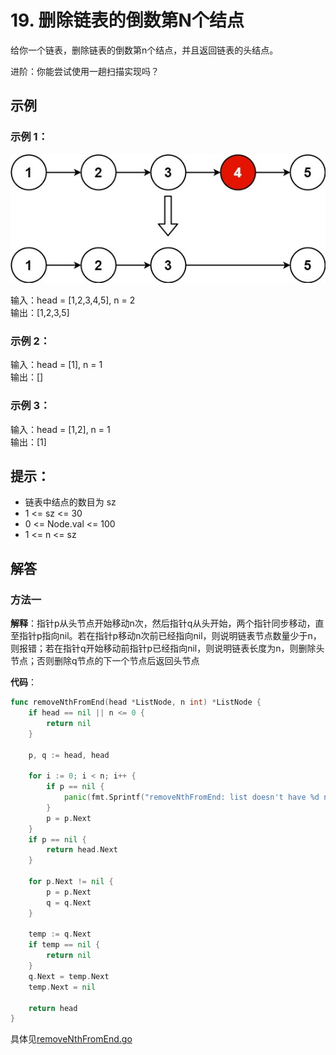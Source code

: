 # 19. 删除链表的倒数第N个结点
给你一个链表，删除链表的倒数第n个结点，并且返回链表的头结点。

进阶：你能尝试使用一趟扫描实现吗？

## 示例
### 示例 1：
![](assets/19-示例1.jpg)

输入：head = [1,2,3,4,5], n = 2  
输出：[1,2,3,5]  

### 示例 2：

输入：head = [1], n = 1  
输出：[]  

### 示例 3：

输入：head = [1,2], n = 1  
输出：[1]
 
## 提示：
- 链表中结点的数目为 sz
- 1 <= sz <= 30
- 0 <= Node.val <= 100
- 1 <= n <= sz

## 解答
### 方法一

**解释**：指针p从头节点开始移动n次，然后指针q从头开始，两个指针同步移动，直至指针p指向nil。若在指针p移动n次前已经指向nil，则说明链表节点数量少于n，则报错；若在指针q开始移动前指针p已经指向nil，则说明链表长度为n，则删除头节点；否则删除q节点的下一个节点后返回头节点

**代码**：
```go
func removeNthFromEnd(head *ListNode, n int) *ListNode {
	if head == nil || n <= 0 {
		return nil
	}

	p, q := head, head

	for i := 0; i < n; i++ {
		if p == nil {
			panic(fmt.Sprintf("removeNthFromEnd: list doesn't have %d nodes\n", n))
		}
		p = p.Next
	}
	if p == nil {
		return head.Next
	}

	for p.Next != nil {
		p = p.Next
		q = q.Next
	}

	temp := q.Next
	if temp == nil {
		return nil
	}
	q.Next = temp.Next
	temp.Next = nil

	return head
}
```
具体见[removeNthFromEnd.go](removeNthFromEnd.go)
